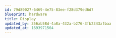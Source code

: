 ```yaml
---
id: 79d89027-6469-4e75-83ee-f28d379ed6d7
blueprint: hardware
title: Display
updated_by: 356ab58d-4a8a-432a-b276-3fb2343afbaa
updated_at: 1693971504
---
```

